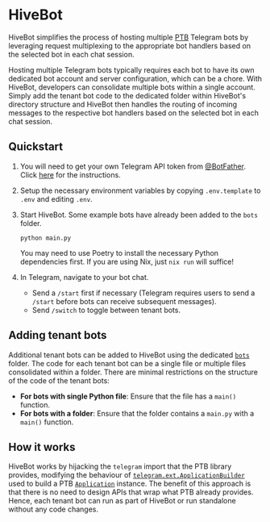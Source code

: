 # HiveBot

HiveBot simplifies the process of hosting multiple [PTB](https://python-telegram-bot.org/) Telegram bots by leveraging request multiplexing to the appropriate bot handlers based on the selected bot in each chat session.

Hosting multiple Telegram bots typically requires each bot to have its own dedicated bot account and server configuration, which can be a chore.
With HiveBot, developers can consolidate multiple bots within a single account.
Simply add the tenant bot code to the dedicated folder within HiveBot's directory structure and HiveBot then handles the routing of incoming messages to the respective bot handlers based on the selected bot in each chat session.

## Quickstart

1. You will need to get your own Telegram API token from [@BotFather](https://t.me/botfather). Click [here](https://core.telegram.org/bots/tutorial#obtain-your-bot-token) for the instructions.

1. Setup the necessary environment variables by copying `.env.template` to `.env` and editing `.env`.

1. Start HiveBot. Some example bots have already been added to the `bots` folder.
    ```
    python main.py
    ```
    You may need to use Poetry to install the necessary Python dependencies first. If you are using Nix, just `nix run` will suffice!

1. In Telegram, navigate to your bot chat.
    - Send a `/start` first if necessary (Telegram requires users to send a `/start` before bots can receive subsequent messages).
    - Send `/switch` to toggle between tenant bots.

## Adding tenant bots

Additional tenant bots can be added to HiveBot using the dedicated [`bots`](./bots) folder.
The code for each tenant bot can be a single file or multiple files consolidated within a folder.
There are minimal restrictions on the structure of the code of the tenant bots:
- **For bots with single Python file**: Ensure that the file has a `main()` function.
- **For bots with a folder**: Ensure that the folder contains a `main.py` with a `main()` function.

## How it works
HiveBot works by hijacking the `telegram` import that the PTB library provides, modifying the behaviour of [`telegram.ext.ApplicationBuilder`](https://docs.python-telegram-bot.org/en/stable/telegram.ext.applicationbuilder.html) used to build a PTB [`Application`](https://docs.python-telegram-bot.org/en/stable/telegram.ext.application.html) instance.
The benefit of this approach is that there is no need to design APIs that wrap what PTB already provides.
Hence, each tenant bot can run as part of HiveBot or run standalone without any code changes.


